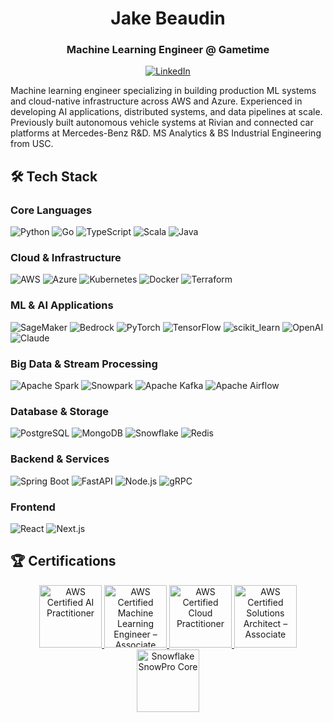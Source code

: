 <div align="center">

# Jake Beaudin
### Machine Learning Engineer @ Gametime

[![LinkedIn](https://img.shields.io/badge/LinkedIn-Connect-0077B5?style=for-the-badge&logo=linkedin)](https://www.linkedin.com/in/jacobcbeaudin/)

</div>

Machine learning engineer specializing in building production ML systems and cloud-native infrastructure across AWS and Azure. Experienced in developing AI applications, distributed systems, and data pipelines at scale. Previously built autonomous vehicle systems at Rivian and connected car platforms at Mercedes-Benz R&D. MS Analytics & BS Industrial Engineering from USC.

## 🛠 Tech Stack

### Core Languages
![Python](https://img.shields.io/badge/-Python-3776AB?style=flat-square&logo=python&logoColor=white)
![Go](https://img.shields.io/badge/-Go-00ADD8?style=flat-square&logo=go&logoColor=white)
![TypeScript](https://img.shields.io/badge/-TypeScript-3178C6?style=flat-square&logo=typescript&logoColor=white)
![Scala](https://img.shields.io/badge/-Scala-DC322F?style=flat-square&logo=scala&logoColor=white)
![Java](https://img.shields.io/badge/-Java-007396?style=flat-square&logo=java&logoColor=white)

### Cloud & Infrastructure
![AWS](https://img.shields.io/badge/-AWS-232F3E?style=flat-square&logo=amazon-aws&logoColor=yellow)
![Azure](https://img.shields.io/badge/-Azure-0089D6?style=flat-square&logo=microsoft-azure&logoColor=white)
![Kubernetes](https://img.shields.io/badge/-Kubernetes-326CE5?style=flat-square&logo=kubernetes&logoColor=white)
![Docker](https://img.shields.io/badge/-Docker-2496ED?style=flat-square&logo=docker&logoColor=white)
![Terraform](https://img.shields.io/badge/-Terraform-7B42BC?style=flat-square&logo=terraform&logoColor=white)

### ML & AI Applications
![SageMaker](https://img.shields.io/badge/-SageMaker-FF9900?style=flat-square&logo=amazon-aws&logoColor=white)
![Bedrock](https://img.shields.io/badge/-Bedrock-FF9900?style=flat-square&logo=amazon-aws&logoColor=white)
![PyTorch](https://img.shields.io/badge/-PyTorch-EE4C2C?style=flat-square&logo=pytorch&logoColor=white)
![TensorFlow](https://img.shields.io/badge/-TensorFlow-FF6F00?style=flat-square&logo=tensorflow&logoColor=white)
![scikit_learn](https://img.shields.io/badge/-Scikit_Learn-F7931E?style=flat-square&logo=scikit-learn&logoColor=white)
![OpenAI](https://img.shields.io/badge/-OpenAI-412991?style=flat-square&logo=openai&logoColor=white)
![Claude](https://img.shields.io/badge/-Claude-000000?style=flat-square&logo=anthropic&logoColor=white)

### Big Data & Stream Processing
![Apache Spark](https://img.shields.io/badge/-Apache_Spark-E25A1C?style=flat-square&logo=apache-spark&logoColor=white)
![Snowpark](https://img.shields.io/badge/-Snowpark-29B5E8?style=flat-square&logo=snowflake&logoColor=white)
![Apache Kafka](https://img.shields.io/badge/-Kafka-231F20?style=flat-square&logo=apache-kafka&logoColor=white)
![Apache Airflow](https://img.shields.io/badge/-Airflow-017CEE?style=flat-square&logo=apache-airflow&logoColor=white)

### Database & Storage
![PostgreSQL](https://img.shields.io/badge/-PostgreSQL-336791?style=flat-square&logo=postgresql&logoColor=white)
![MongoDB](https://img.shields.io/badge/-MongoDB-47A248?style=flat-square&logo=mongodb&logoColor=white)
![Snowflake](https://img.shields.io/badge/-Snowflake-29B5E8?style=flat-square&logo=snowflake&logoColor=white)
![Redis](https://img.shields.io/badge/-Redis-DC382D?style=flat-square&logo=redis&logoColor=white)

### Backend & Services
![Spring Boot](https://img.shields.io/badge/-Spring_Boot-6DB33F?style=flat-square&logo=spring-boot&logoColor=white)
![FastAPI](https://img.shields.io/badge/-FastAPI-009688?style=flat-square&logo=fastapi&logoColor=white)
![Node.js](https://img.shields.io/badge/-Node.js-339933?style=flat-square&logo=node.js&logoColor=white)
![gRPC](https://img.shields.io/badge/-gRPC-244c5a?style=flat-square&logo=google&logoColor=white)

### Frontend
![React](https://img.shields.io/badge/-React-61DAFB?style=flat-square&logo=react&logoColor=black)
![Next.js](https://img.shields.io/badge/-Next.js-000000?style=flat-square&logo=next.js&logoColor=white)
## 🏆 Certifications

<div align="center">
  <a href="https://www.credly.com/badges/dc5f2174-1148-4b1b-835b-19b012cf4500">
    <img src="https://images.credly.com/size/680x680/images/4d4693bb-530e-4bca-9327-de07f3aa2348/image.png" width="100" alt="AWS Certified AI Practitioner">
  </a>
  <a href="https://www.credly.com/badges/f179dc2b-5d4f-44a8-bfad-08fd372916de">
    <img src="https://images.credly.com/size/680x680/images/1a634b4e-3d6b-4a74-b118-c0dcb429e8d2/image.png" width="100" alt="AWS Certified Machine Learning Engineer – Associate">
  </a>
  <a href="https://www.credly.com/badges/57174eb7-1e0e-4916-a1da-c617c1af4c3f">
    <img src="https://images.credly.com/size/680x680/images/00634f82-b07f-4bbd-a6bb-53de397fc3a6/image.png" width="100" alt="AWS Certified Cloud Practitioner">
  </a>
  <a href="https://www.credly.com/badges/573fba46-44e2-4a8f-9806-6bf79b56e6f1">
    <img src="https://images.credly.com/size/110x110/images/0e284c3f-5164-4b21-8660-0d84737941bc/image.png" width="100" alt="AWS Certified Solutions Architect – Associate">
  </a>
  <a href="https://achieve.snowflake.com/4745f616-6e1b-43b8-ac6c-e1902fd76166">
    <img src="https://images.credly.com/images/7a2ed5ab-2bed-4b5c-84e9-fc7c71275da4/SnowProCoreTM600.png" width="100" alt="Snowflake SnowPro Core">
  </a>
</div>

